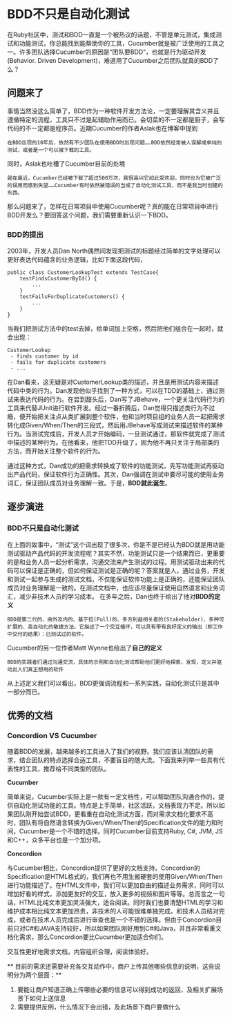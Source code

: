 # BDD不只是自动化测试
在Ruby社区中，测试和BDD一直是一个被热议的话题，不管是单元测试，集成测试和功能测试，你总能找到能帮助你的工具，Cucumber就是被广泛使用的工具之一。许多团队选择Cucumber的原因是“团队要BDD”，也就是行为驱动开发(Behavior. Driven Development)，难道用了Cucumber之后团队就真的BDD了么？

## 问题来了
事情当然没这么简单了，BDD作为一种软件开发方法论，一定要理解其含义并且遵循特定的流程，工具只不过是起辅助作用而已。会切菜的不一定都是厨子，会写代码的不一定都是程序员。近期Cucumber的作者Aslak也在博客中提到

	在BDD出现的10年后，依然有不少团队在使用BDD时出现问题……BDD依然经常被人误解成单纯的测试，或者是一个可以被下载的工具。

同时，Aslak也吐槽了Cucumber目前的处境

	就在最近，Cucumber已经被下载了超过500万次，我很高兴它如此受欢迎，同时也为它被广泛的误用而感到失望……Cucumber有时依然被错误的当成了自动化测试工具，而不是我当时创建的东西。
	
那么问题来了，怎样在日常项目中使用Cucumber呢？真的能在日常项目中进行BDD开发么？要回答这个问题，我们需要重新认识一下BDD。

### BDD的提出

2003年，开发人员Dan North偶然间发现把测试的标题经过简单的文字处理可以更好表达代码蕴含的业务逻辑，比如下面这段代码，

	public class CustomerLookupTest extends TestCase{
	    testFindsCustomerById() {
	        ...
	    }
	    testFailsForDuplicateCustomers() {
	        ...
	    }
	}

当我们把测试方法中的test去掉，给单词加上空格，然后把他们组合在一起时，就会出现：

	CustomerLookup
	 - finds customer by id
	 - fails for duplicate customers
	 - ...

在Dan看来，这无疑是对CustomerLookup类的描述，并且是用测试内容来描述代码中类的行为。Dan发现他似乎找到了一种方式，可以在TDD的基础上，通过测试来表达代码的行为。在尝到甜头后，Dan写了JBehave，一个更关注代码行为的工具来代替JUnit进行软件开发。经过一番折腾后，Dan觉得只描述类行为不过瘾，便开始把关注点从类扩展到整个软件，他和当时项目组的业务人员一起把需求转化成Given/When/Then的三段式，然后用JBehave写成测试来描述软件的某种行为。当测试完成后，开发人员才开始编码，一旦测试通过，那软件就完成了测试中描述的某种行为。在他看来，他把TDD升级了，因为他不再只关注于局部类的方法，而开始关注整个软件的行为。

通过这种方式，Dan成功的把需求转换成了软件的功能测试，先写功能测试再驱动出产品代码，保证软件行为正确性。其次，Dan强调在测试中要尽可能的使用业务词汇，保证团队成员对业务理解一致。于是，**BDD就此诞生**。

## 逐步演进

### BDD不只是自动化测试

在上面的故事中，“测试”这个词出现了很多次，你是不是已经认为BDD就是用功能测试驱动产品代码的开发流程呢？其实不然，功能测试只是一个结果而已，更重要的是和业务人员一起分析需求，沟通交流来产生测试的过程。用测试驱动出来的代码可以保证是正确的，但如何保证测试是正确的呢？答案就是人，通过业务，开发和测试一起参与生成的测试文档，不仅能保证软件功能上是正确的，还能保证团队成员对业务理解是一致的。在测试文档中，也应该尽量保证使用自然语言和业务词汇，减少非技术人员的学习成本。
在多年之后，Dan也终于给出了他对**BDD的定义**

	BDD是第二代的、由外及内的、基于拉(Pull)的、多方利益相关者的(Stakeholder)、多种可扩展的、高自动化的敏捷方法。它描述了一个交互循环，可以具有带有良好定义的输出（即工作中交付的结果）：已测试过的软件。

Cucumber的另一位作者Matt Wynne也给出了**自己的定义**

	BDD的实践者们通过沟通交流，具体的示例和自动化测试帮助他们更好地探索，发现，定义并驱动出人们真正想用的软件
	
从上述定义我们可以看出，BDD更强调流程和一系列实践，自动化测试只是其中一部分而已。

## 优秀的文档

### Concordion VS Cucumber

随着BDD的发展，越来越多的工具进入了我们的视野。我们应该认清团队的需求，结合团队的特点选择合适工具，不要盲目的随大流。下面我来列举一些具有代表性的工具，推荐给不同类型的团队。

**Cucumber**

简单来说，Cucumber实际上是一款有一定文档性，可以帮助团队沟通合作的，提供自动化测试功能的工具。特点是上手简单，社区活跃，文档表现力不足。所以如果团队刚开始尝试BDD，更看重在自动化测试方面，而对需求文档化要求不高时，团队有将自然语言转换为Given/When/Then的Specification文件的能力和时间，Cucumber是一个不错的选择。同时Cucumber目前支持Ruby, C#, JVM, JS和C++，众多平台也是一个加分项。

**Concordion**

与Cucumber相比，Concordion提供了更好的文档支持。Concordion的Specification是HTML格式的，我们再也不用生搬硬套的使用Given/When/Then进行功能描述了。在HTML文件中，我们可以更加自由的描述业务需求，同时可以增加好看的样式，添加更友好的交互，放入更多的视频和图片等等。总而言之一句话，HTML比纯文本更加灵活强大，适合阅读。同时我们也要清楚HTML的学习和维护成本相比纯文本更加昂贵，非技术的人可能很难单独完成。和技术人员结对完成，或者在技术人员完成后进行审查也是一个不错的选择。但由于Concordion目前只对C#和JAVA支持较好，所以如果团队刚好用到C#和Java，并且非常看重文档化需求，那么Concordion要比Cucumber更加适合你们。

交互性更好地需求文档，内容组织合理，阅读体验好。

** 目前的需求还需要补充各交互动作中，商户上传其他哪些信息的说明，这些说明分为两个层面：**

1.  要能让商户知道正确上传哪些必要的信息可以得到成功的返回，及相关扩展场景下如何上送信息
1.  需要提供反例，什么情况下会出错，及此场景下商户要做什么
